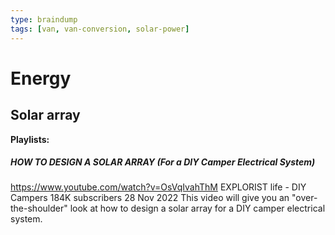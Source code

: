 ```yaml
---
type: braindump
tags: [van, van-conversion, solar-power]
---
```


# Energy

## Solar array

**Playlists:**

##### HOW TO DESIGN A SOLAR ARRAY (For a DIY Camper Electrical System)
https://www.youtube.com/watch?v=OsVqIvahThM
EXPLORIST life - DIY Campers
184K subscribers
28 Nov 2022
This video will give you an "over-the-shoulder" look at how to design a solar array for a DIY camper electrical system.
